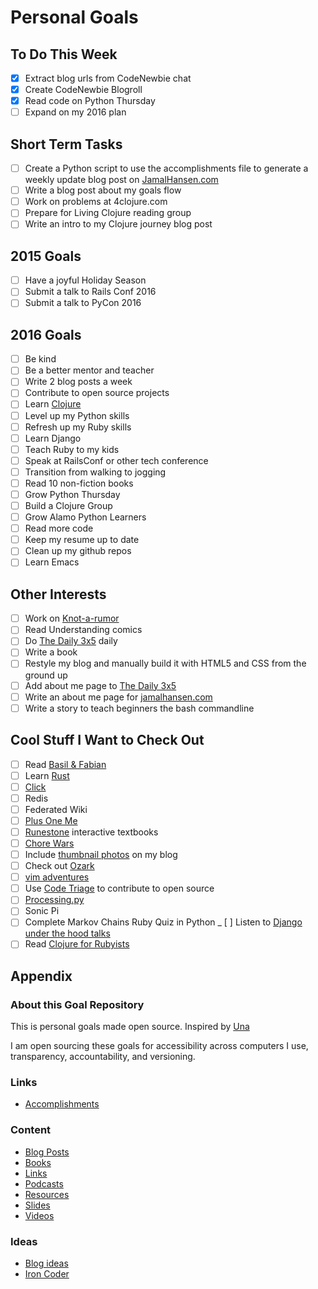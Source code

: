 Personal Goals
==============

## To Do This Week
- [X] Extract blog urls from CodeNewbie chat
- [X] Create CodeNewbie Blogroll
- [X] Read code on Python Thursday
- [ ] Expand on my 2016 plan

## Short Term Tasks
- [ ] Create a Python script to use the accomplishments file to generate a weekly update blog post on [JamalHansen.com](http://jamalhansen.com)
- [ ] Write a blog post about my goals flow
- [ ] Work on problems at 4clojure.com
- [ ] Prepare for Living Clojure reading group
- [ ] Write an intro to my Clojure journey blog post

## 2015 Goals
- [ ] Have a joyful Holiday Season
- [ ] Submit a talk to Rails Conf 2016
- [ ] Submit a talk to PyCon 2016

## 2016 Goals
- [ ] Be kind
- [ ] Be a better mentor and teacher
- [ ] Write 2 blog posts a week
- [ ] Contribute to open source projects
- [ ] Learn [Clojure](http://clojure.org/)
- [ ] Level up my Python skills
- [ ] Refresh up my Ruby skills
- [ ] Learn Django
- [ ] Teach Ruby to my kids
- [ ] Speak at RailsConf or other tech conference
- [ ] Transition from walking to jogging
- [ ] Read 10 non-fiction books
- [ ] Grow Python Thursday
- [ ] Build a Clojure Group
- [ ] Grow Alamo Python Learners
- [ ] Read more code
- [ ] Keep my resume up to date
- [ ] Clean up my github repos
- [ ] Learn Emacs

## Other Interests
- [ ] Work on [Knot-a-rumor](https://github.com/jamalhansen/knot-a-rumor)
- [ ] Read Understanding comics
- [ ] Do [The Daily 3x5](http://thedaily3x5.com) daily
- [ ] Write a book
- [ ] Restyle my blog and manually build it with HTML5 and CSS from the ground up
- [ ] Add about me page to [The Daily 3x5](http://thedaily3x5.com)
- [ ] Write an about me page for [jamalhansen.com](http://jamalhansen.com)
- [ ] Write a story to teach beginners the bash commandline

## Cool Stuff I Want to Check Out
- [ ] Read [Basil & Fabian](http://blog.jamisbuck.org/)
- [ ] Learn [Rust](https://www.rust-lang.org/)
- [ ] [Click](http://click.pocoo.org/4/)
- [ ] Redis
- [ ] Federated Wiki
- [ ] [Plus One Me](http://plusoneme.com)
- [ ] [Runestone](http://runestoneinteractive.org/) interactive textbooks
- [ ] [Chore Wars](http://chorewars.com)
- [ ] Include [thumbnail photos](http://stackoverflow.com/questions/19274463/what-is-link-rel-image-src) on my blog
- [ ] Check out [Ozark](https://ozark.cc/)
- [ ] [vim adventures](http://vim-adventures.com/)
- [ ] Use [Code Triage](http://www.codetriage.com/) to contribute to open source
- [ ] [Processing.py](http://py.processing.org/)
- [ ] Sonic Pi
- [ ] Complete Markov Chains Ruby Quiz in Python
_ [ ] Listen to [Django under the hood talks](https://opbeat.com/events/duth/?utm_content=buffer86914&utm_medium=social&utm_source=twitter.com&utm_campaign=buffer)
- [ ] Read [Clojure for Rubyists](http://www.lispcast.com/clojure-ruby-videos?utm_source=dlvr.it&utm_medium=twitter)

## Appendix

### About this Goal Repository
This is personal goals made open source.  Inspired by [Una](http://una.im/personal-goals-guide/)

I am open sourcing these goals for accessibility across computers I use, transparency, accountability, and versioning.

### Links

* [Accomplishments](https://github.com/jamalhansen/personal-goals/tree/master/accomplishments)

### Content

* [Blog Posts](https://github.com/jamalhansen/personal-goals/blob/master/content-list/blog-posts.md)
* [Books](https://github.com/jamalhansen/personal-goals/blob/master/content-list/books.md)
* [Links](https://github.com/jamalhansen/personal-goals/blob/master/content-list/links.md)
* [Podcasts](https://github.com/jamalhansen/personal-goals/blob/master/content-list/podcasts.md)
* [Resources](https://github.com/jamalhansen/personal-goals/blob/master/content-list/resources.md)
* [Slides](https://github.com/jamalhansen/personal-goals/blob/master/content-list/slides.md)
* [Videos](https://github.com/jamalhansen/personal-goals/blob/master/content-list/videos.md)

### Ideas

* [Blog ideas](https://github.com/jamalhansen/personal-goals/blob/master/ideas/blog-ideas.md)
* [Iron Coder](https://github.com/jamalhansen/personal-goals/blob/master/ideas/iron-coder.md)
